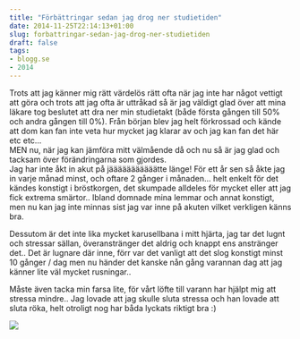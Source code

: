 ```yaml
---
title: "Förbättringar sedan jag drog ner studietiden"
date: 2014-11-25T22:14:13+01:00
slug: forbattringar-sedan-jag-drog-ner-studietiden
draft: false
tags:
- blogg.se
- 2014
---
```

Trots att jag känner mig rätt värdelös rätt ofta när jag inte har något vettigt att göra och trots att jag ofta är uttråkad så är jag väldigt glad över att mina läkare tog beslutet att dra ner min studietakt (både första gången till 50% och andra gången till 0%). Från början blev jag helt förkrossad och kände att dom kan fan inte veta hur mycket jag klarar av och jag kan fan det här etc etc...  
MEN nu, när jag kan jämföra mitt välmående då och nu så är jag glad och tacksam över förändringarna som gjordes.  
Jag har inte åkt in akut på jääääääääääätte länge! För ett år sen så åkte jag in varje månad minst, och oftare 2 gånger i månaden... helt enkelt för det kändes konstigt i bröstkorgen, det skumpade alldeles för mycket eller att jag fick extrema smärtor.. Ibland domnade mina lemmar och annat konstigt, men nu kan jag inte minnas sist jag var inne på akuten vilket verkligen känns bra.

Dessutom är det inte lika mycket karusellbana i mitt hjärta, jag tar det lugnt och stressar sällan, överanstränger det aldrig och knappt ens anstränger det.. Det är lugnare där inne, förr var det vanligt att det slog konstigt minst 10 gånger / dag men nu händer det kanske nån gång varannan dag att jag känner lite väl mycket rusningar..

Måste även tacka min farsa lite, för vårt löfte till varann har hjälpt mig att stressa mindre.. Jag lovade att jag skulle sluta stressa och han lovade att sluta röka, helt otroligt nog har båda lyckats riktigt bra :)

![](/assets/images/blogg.se/ohagakiz_5474f1159606ee09054abd68.jpg)